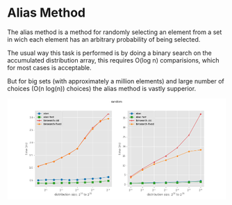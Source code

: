 # Alias Method 

The alias method is a method for randomly selecting an element from a set in
wich each element has an arbitrary probability of being selected.

The usual way this task is performed is by doing a binary search on the
accumulated distribution array, this requires O(log n) comparisions, which for
most cases is acceptable.

But for big sets (with approximately a million elements) and large number of
choices (O(n log(n)) choices) the alias method is vastly supperior.

![Time taken to perform approximately a billion choices](https://raw.githubusercontent.com/lgmsantos/pyalias/master/figures/time.png)
